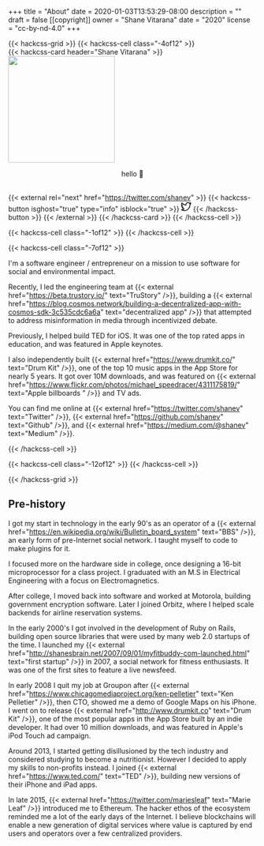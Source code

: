 +++
title = "About"
date = 2020-01-03T13:53:29-08:00
description = ""
draft = false
[[copyright]]
  owner = "Shane Vitarana"
  date = "2020"
  license = "cc-by-nd-4.0"
+++

{{< hackcss-grid >}}
  {{< hackcss-cell class="-4of12" >}}
  <br />
    {{< hackcss-card header="Shane Vitarana" >}}
      <img class="center" src="/shane.png" width="216" height="216" />
      <p style="text-align: center;">hello 👋</p>
      <br />
      {{< external rel="next" href="https://twitter.com/shanev" >}}
        {{< hackcss-button isghost="true" type="info" isblock="true" >}}
            <svg viewBox="0 0 24 24" width="20" height="20" fill="none" stroke="currentcolor" stroke-linecap="round" stroke-linejoin="round" stroke-width="2">
    <path d="M24 4.557c-.883.392-1.832.656-2.828.775 1.017-.609 1.798-1.574 2.165-2.724-.951.564-2.005.974-3.127 1.195-.897-.957-2.178-1.555-3.594-1.555-3.179 0-5.515 2.966-4.797 6.045-4.091-.205-7.719-2.165-10.148-5.144-1.29 2.213-.669 5.108 1.523 6.574-.806-.026-1.566-.247-2.229-.616-.054 2.281 1.581 4.415 3.949 4.89-.693.188-1.452.232-2.224.084.626 1.956 2.444 3.379 4.6 3.419-2.07 1.623-4.678 2.348-7.29 2.04 2.179 1.397 4.768 2.212 7.548 2.212 9.142 0 14.307-7.721 13.995-14.646.962-.695 1.797-1.562 2.457-2.549z" />
  </svg>
        {{< /hackcss-button >}}
      {{< /external >}}
    {{< /hackcss-card >}}
  {{< /hackcss-cell >}}

  {{< hackcss-cell class="-1of12" >}}
  {{< /hackcss-cell >}}

  {{< hackcss-cell class="-7of12" >}}
    <p>
    I'm a software engineer / entrepreneur on a mission to use software for social and environmental impact.
    </p>
    <p>
    Recently, I led the engineering team at {{< external href="https://beta.trustory.io/" text="TruStory" />}}, building a {{< external href="https://blog.cosmos.network/building-a-decentralized-app-with-cosmos-sdk-3c535cdc6a6a" text="decentralized app" />}} that attempted to address misinformation in media through incentivized debate.
    </p>
    <p>
    Previously, I helped build TED for iOS. It was one of the top rated apps in education, and was featured in Apple keynotes. 
    </p>
    <p>
    I also independently built {{< external href="https://www.drumkit.co/" text="Drum Kit" />}}, one of the top 10 music apps in the App Store for nearly 5 years. It got over 10M downloads, and was featured on {{< external href="https://www.flickr.com/photos/michael_speedracer/4311175819/" text="Apple billboards " />}} and TV ads.
    </p>
    <p>
    You can find me online at {{< external href="https://twitter.com/shanev" text="Twitter" />}}, {{< external href="https://github.com/shanev" text="Github" />}}, and {{< external href="https://medium.com/@shanev" text="Medium" />}}.
    </p>
  {{< /hackcss-cell >}}

  {{< hackcss-cell class="-12of12" >}}
  {{< /hackcss-cell >}}

{{< /hackcss-grid >}}

<p></p>

<!--more-->

## Pre-history

I got my start in technology in the early 90's as an operator of a {{< external href="https://en.wikipedia.org/wiki/Bulletin_board_system" text="BBS" />}}, an early form of pre-Internet social network. I taught myself to code to make plugins for it.

I focused more on the hardware side in college, once designing a 16-bit microprocessor for a class project. I graduated with an M.S in Electrical Engineering with a focus on Electromagnetics. 

After college, I moved back into software and worked at Motorola, building government encryption software. Later I joined Orbitz, where I helped scale backends for airline reservation systems. 

In the early 2000's I got involved in the development of Ruby on Rails, building open source libraries that were used by many web 2.0 startups of the time. I launched my {{< external href="http://shanesbrain.net/2007/09/01/myfitbuddy-com-launched.html" text="first startup" />}} in 2007, a social network for fitness enthusiasts. It was one of the first sites to feature a live newsfeed.

In early 2008 I quit my job at Groupon after {{< external href="https://www.chicagomediaproject.org/ken-pelletier" text="Ken Pelletier" />}}, then CTO, showed me a demo of Google Maps on his iPhone. I went on to release {{< external href="http://www.drumkit.co" text="Drum Kit" />}}, one of the most popular apps in the App Store built by an indie developer. It had over 10 million downloads, and was featured in Apple's iPod Touch ad campaign. 

Around 2013, I started getting disillusioned by the tech industry and considered studying to become a nutritionist. However I decided to apply my skills to non-profits instead. I joined {{< external href="https://www.ted.com/" text="TED" />}}, building new versions of their iPhone and iPad apps.

In late 2015, {{< external href="https://twitter.com/mariesleaf" text="Marie Leaf" />}} introduced me to Ethereum. The hacker ethos of the ecosystem reminded me a lot of the early days of the Internet. I believe blockchains will enable a new generation of digital services where value is captured by end users and operators over a few centralized providers.